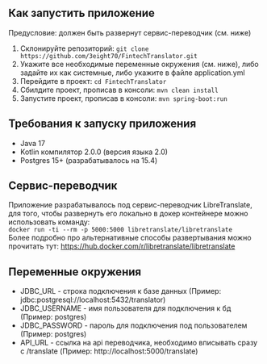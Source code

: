 ## Как запустить приложение
Предусловие: должен быть развернут сервис-переводчик (см. ниже)
1. Склонируйте репозиторий: ```git clone https://github.com/3eight70/FintechTranslator.git```
2. Укажите все необходимые переменные окружения (см. ниже), либо задайте их как системные, либо укажите в файле application.yml
3. Перейдите в проект: ```cd FintechTranslator```
4. Сбилдите проект, прописав в консоли: ```mvn clean install```
5. Запустите проект, прописав в консоли: ```mvn spring-boot:run```
## Требования к запуску приложения
- Java 17
- Kotlin компилятор 2.0.0 (версия языка 2.0)
- Postgres 15+ (разрабатывалось на 15.4)
## Сервис-переводчик
Приложение разрабатывалось под сервис-переводчик LibreTranslate, для того, чтобы развернуть его локально в докер контейнере можно использовать команду:  
```docker run -ti --rm -p 5000:5000 libretranslate/libretranslate```  
Более подробно про альтернативные способы развертывания можно прочитать тут: https://hub.docker.com/r/libretranslate/libretranslate
## Переменные окружения
- JDBC_URL - строка подключения к базе данных (Пример: jdbc:postgresql://localhost:5432/translator)  
- JDBC_USERNAME - имя пользователя для подключения к бд (Пример: postgres)   
- JDBC_PASSWORD - пароль для подключения под пользователем (Пример: postgres) 
- API_URL - ссылка на api переводчика, необходимо вписывать сразу с /translate (Пример: http://localhost:5000/translate) 
